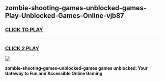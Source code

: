 
## zombie-shooting-games-unblocked-games-Play-Unblocked-Games-Online-vjb87
<h3>
<a href="https://premium76.site?title=zombie-shooting-games-unblocked-games&ref=25A">CLICK TO PLAY</a></h3>
<hr>

<h3>
<a href="https://premium76.site?title=zombie-shooting-games-unblocked-games&ref=25A">CLICK 2 PLAY</a>
  
</h3>

<a href="https://premium76.site?title=zombie-shooting-games-unblocked-games&ref=25A"><img src="https://clearcache.store/games.png"></a>


**zombie-shooting-games-unblocked-games games unblocked: Your Gateway to Fun and Accessible Online Gaming**
